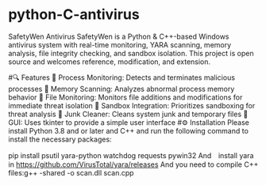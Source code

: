 # python-C-antivirus
SafetyWen Antivirus
SafetyWen is a Python & C++-based Windows antivirus system with real-time monitoring, YARA scanning, memory analysis, file integrity checking, and sandbox isolation. This project is open source and welcomes reference, modification, and extension.

#🔍 Features
🧠 Process Monitoring: Detects and terminates malicious processes
🧬 Memory Scanning: Analyzes abnormal process memory behavior
📁 File Monitoring: Monitors file additions and modifications for immediate threat isolation
🧪 Sandbox Integration: Prioritizes sandboxing for threat analysis
🧹 Junk Cleaner: Cleans system junk and temporary files
🧰 GUI: Uses tkinter to provide a simple user interface
#⚙️ Installation
Please install Python 3.8 and or later and C++ and run the following command to install the necessary packages:

pip install psutil yara-python watchdog requests pywin32
And　install yara in https://github.com/VirusTotal/yara/releases
And you need to compile C++ files:g++ -shared -o scan.dll scan.cpp
